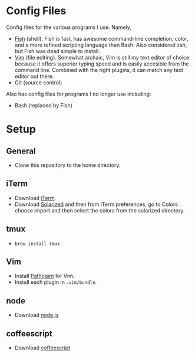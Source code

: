 

Config Files
============

Config files for the various programs I use. Namely,

*   [Fish](http://ridiculousfish.com/shell/) (shell). Fish is fast, has awesome
    command-line completion, color, and a more refined scripting language than
    Bash. Also considered zsh, but Fish was dead simple to install.
*   [Vim](http://www.vim.org/download.php) (file editing). Somewhat archaic,
    Vim is still my text editor of choice because it offers superior typing
    speed and is easily accesible from the command line. Combined with the
    right plugins, it can match any text editor out there.
*   Git (source control)

Also has config files for programs I no longer use including:

*   Bash (replaced by Fish)


Setup
=====

General
-------
*   Clone this repository to the home directory.

iTerm
-----
*   Download [iTerm](http://code.google.com/p/iterm2/).
*   Download [Solarized](http://ethanschoonover.com/solarized) and then from iTerm preferences, go to Colors
    choose import and then select the colors from the solarized directory.

tmux
----
*   `brew install tmux`

Vim
---
*   Install [Pathogen](https://github.com/tpope/vim-pathogen) for Vim.
*   Install each plugin in `.vim/bundle`.

node
----
*   Download [node.js](http://nodejs.org/#download)

coffeescript
------------
*   Download [coffeescript](http://coffeescript.org/#installation)
